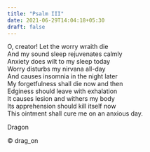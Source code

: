```yaml
---
title: "Psalm III"
date: 2021-06-29T14:04:18+05:30
draft: false
---
```


O, creator! Let the worry wraith die  
And my sound sleep rejuvenates calmly  
Anxiety does wilt to my sleep today  
Worry disturbs my nirvana all-day  
And causes insomnia in the night later  
My forgetfulness shall die now and then   
Edginess should leave with exhalation  
It causes lesion and withers my body  
Its apprehension should kill itself now  
This ointment shall cure me on an anxious day.  

Dragon

© drag_on